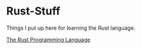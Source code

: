 # Rust-Stuff

Things I put up here for learning the Rust language.

[The Rust Programming Language](https://doc.rust-lang.org/book/title-page.html)
